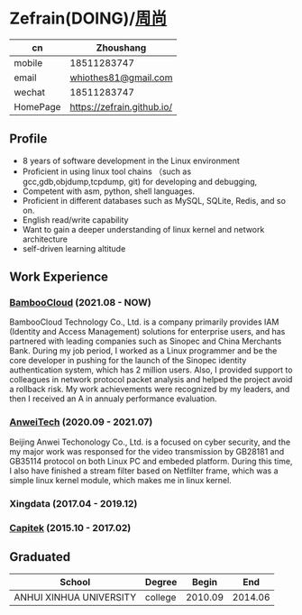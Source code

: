 # Zefrain(DOING)/[周尚](/CV_CN)

| cn       | Zhoushang                   |
|----------|-----------------------------|
| mobile   | 18511283747                 |
| email    | whiothes81@gmail.com        |
| wechat   | 18511283747                 |
| HomePage | https://zefrain.github.io/ |


## Profile

- 8 years of software development in the Linux environment
- Proficient in using linux tool chains （such as gcc,gdb,objdump,tcpdump, git) for developing and debugging, 
- Competent with asm, python, shell languages.
- Proficient in different databases such as MySQL, SQLite, Redis, and so on.
- English read/write capability
- Want to gain a deeper understanding of linux kernel and network architecture
- self-driven learning altitude 

## Work Experience

### [BambooCloud](https://www.bamboocloud.com/) (2021.08 - NOW)

BambooCloud Technology Co., Ltd. is a company primarily provides IAM (Identity and Access Management) solutions for enterprise users, and has partnered with leading companies such as Sinopec and China Merchants Bank. During my job period, I worked as a Linux programmer and be the core developer in pushing for the launch of the Sinopec identity authentication system, which has 2 million users. Also, I provided support to colleagues in network protocol packet analysis and helped the project avoid a rollback risk. My work achievements were recognized by my leaders, and then I received an A in annualy performance evaluation.

### [AnweiTech](http://www.anweitech.com) (2020.09 - 2021.07)

Beijing Anwei Techonology Co., Ltd. is a focused on cyber security, and the my major work was responsed for the video transmission by GB28181 and GB35114 protocol on both Linux PC and embeded platform. During this time, I also have finished a stream filter based on Netfilter frame, which was a simple linux kernel module, which makes me in linux kernel.

### Xingdata (2017.04 - 2019.12)



### [Capitek](https://aiqicha.baidu.com/detail/compinfo?pid=29213317138127&rq=ef&pd=ee&from=ps) (2015.10 - 2017.02)




## Graduated
| School                  | Degree       | Begin   | End     |
|-------------------------|--------------|---------|---------|
| ANHUI XINHUA UNIVERSITY | college      | 2010.09 | 2014.06 |
